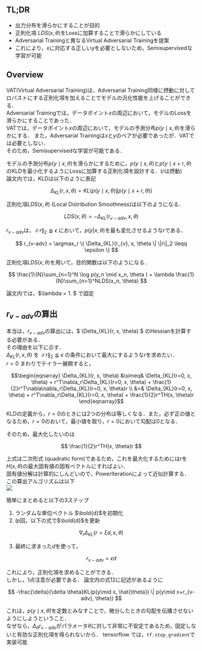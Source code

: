 ## TL;DR
* 出力分布を滑らかにすることが目的
* 正則化項 $LDS(x, \theta)$をLossに加算することで滑らかにしている
* Adversarial Trainingと異なるVirtual Adversarial Trainingを提案
* これにより，$x$に対応する正しい$y$を必要としないため，Semisupervisedな学習が可能


## Overview
VAT(Virtual Adversarial Training)は，Adversarial Training同様に摂動に対してロバストにする正則化項を加えることでモデルの汎化性能を上げることができる．  
Adversarial Trainingでは，データポイント$x$の周辺において，モデルのLossを滑らかにすることであった．  
VATでは，データポイント$x$の周辺において，モデルの予測分布$p(y\mid x, \theta)$を滑らかにする．
また，Adversarial Trainingは$x$と$y$のペアが必要であったが．VATでは必要としない．  
そのため，Semisupervisedな学習が可能である．


モデルの予測分布$p(y\mid x, \theta)$を滑らかにするために，$p(y\mid x, \theta)$と$p(y\mid x+r, \theta)$のKLDを最小化するようにLossに加算する正則化項を設計する．($r$は摂動)    
論文内では，KLDは以下のように表記

$$ \Delta_{KL}(r, x, \theta) = KL(p(y\mid x, \theta) \| p(y\mid x+r, \theta))$$

正則化項$LDS(x, \theta)$ (Local Distribution Smoothness)は以下のようになる．

$$ LDS(x, \theta) =  - \Delta_{KL}(r_{v-adv}, x, \theta) $$

$r_{v-adv}$は，$\|r\|_2 \leqq \epsilon$ において，$p(y| x, \theta)$を最も変化させるような$r$である．  

$$ r_{v-adv} = \argmax_r \{ \Delta_{KL}(r_{v}, x, \theta \| \|r\|_2 \leqq \epsilon \} $$

正則化項$LDS(x, \theta)$を用いて，目的関数は以下のようになる．  

$$ \frac{1}{N}\sum_{n=1}^N \log p(y_n \mid x_n, \theta ) + \lambda \frac{1}{N}\sum_{n=1}^NLDS(x_n, \theta) $$  

論文内では，$\lambda = 1. $ で固定

## $r_{v-adv}$の算出
本当は，$r_{v-adv}$の算出には，$ \Delta_{KL}(r, x, \theta) $ のHessianを計算する必要がある．  
その理由を以下に示す．  
$\Delta_{KL}(r, x, \theta)$ を $\|r\|_2 \leqq \epsilon$ の条件において最大にするような$r$を求めたい．  
$r=0$ まわりでテイラー展開すると，  

$$\begin{eqnarray} \Delta_{KL}(r, x, \theta) &\simeq& \Delta_{KL}(r=0, x, \theta) + r^T\nabla_r\Delta_{KL}(r=0, x, \theta) + \frac{1}{2}r^T\nabla\nabla_r\Delta_{KL}(r=0, x, \theta)r \\
 &=& \Delta_{KL}(r=0, x, \theta) + r^T\nabla_r\Delta_{KL}(r=0, x, \theta) + \frac{1}{2}r^TH(x, \theta)r \end{eqnarray}$$

KLDの定義から，$r=0$のときには2つの分布は等しくなる．また，必ず正の値となるため，$r=0$のおいて，最小値を取り，$r=0$において勾配は0となる．  

そのため，最大化したいのは

$$ \frac{1}{2}r^TH(x, \theta)r $$

上式は二次形式 (quadratic form)であるため，これを最大化するためには$r$を$H(x, \theta)$の最大固有値の固有ベクトルにすればよい．  
固有値分解は計算的にしんどいので，PowerIterationによって近似計算する．  
この算出アルゴリズムは以下  
<img src='images/pi.png'>

簡単にまとめると以下の3ステップ
1. ランダムな単位ベクトル $\bold{d}$を初期化
2. $Ip$回，以下の式で$\bold{d}$を更新

$$ \nabla_r\Delta_{KL}(r=\xi d, x, \theta) $$

3. 最終に求まった$d$を使って，

$$ r_{v-adv} = \epsilon d$$

これにより，正則化項を求めることができる．  
しかし，1点注意が必要である．
論文内の式12に記述があるように

$$ -\frac{\delta}{\delta \theta}KL(p(y\mid x, \hat{\theta}) \| p(y\mid x+r_{v-adv}, \theta)) $$

これは，$p(y\mid x, \hat{\theta})$を定数とみなすことで，微分したときの勾配を伝播させないようにしようということ．  
なぜなら，$\Delta_\theta r_{v-adv}$がパラメータ$\theta$に対して非常に不安定であるため，固定しないと有効な正則化項を得られないから．
tensorflow では，`tf.stop_gradient`で実装可能

